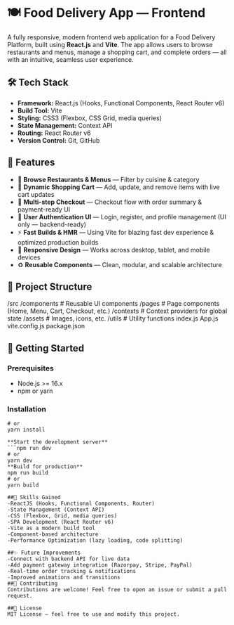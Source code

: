 # 🍽️ Food Delivery App — Frontend

A fully responsive, modern frontend web application for a Food Delivery Platform, built using **React.js** and **Vite**. The app allows users to browse restaurants and menus, manage a shopping cart, and complete orders — all with an intuitive, seamless user experience.

## 🛠️ Tech Stack

- **Framework:** React.js (Hooks, Functional Components, React Router v6)
- **Build Tool:** Vite
- **Styling:** CSS3 (Flexbox, CSS Grid, media queries)
- **State Management:** Context API
- **Routing:** React Router v6
- **Version Control:** Git, GitHub

## 🎯 Features

- 🔎 **Browse Restaurants & Menus** — Filter by cuisine & category
- 🛒 **Dynamic Shopping Cart** — Add, update, and remove items with live cart updates
- 🏃 **Multi-step Checkout** — Checkout flow with order summary & payment-ready UI
- 🔑 **User Authentication UI** — Login, register, and profile management (UI only — backend-ready)
- ⚡ **Fast Builds & HMR** — Using Vite for blazing fast dev experience & optimized production builds
- 📱 **Responsive Design** — Works across desktop, tablet, and mobile devices
- ♻️ **Reusable Components** — Clean, modular, and scalable architecture

## 📂 Project Structure

/src
/components # Reusable UI components
/pages # Page components (Home, Menu, Cart, Checkout, etc.)
/contexts # Context providers for global state
/assets # Images, icons, etc.
/utils # Utility functions
index.js
App.js
vite.config.js
package.json


## 🚀 Getting Started

### Prerequisites

- Node.js >= 16.x
- npm or yarn

### Installation


 ```npm install
# or
yarn install

 **Start the development server**
```npm run dev
# or
yarn dev
 **Build for production**
npm run build
# or
yarn build

##🧠 Skills Gained
-ReactJS (Hooks, Functional Components, Router)
-State Management (Context API)
-CSS (Flexbox, Grid, media queries)
-SPA Development (React Router v6)
-Vite as a modern build tool
-Component-based architecture
-Performance Optimization (lazy loading, code splitting)

##✨ Future Improvements
-Connect with backend API for live data
-Add payment gateway integration (Razorpay, Stripe, PayPal)
-Real-time order tracking & notifications
-Improved animations and transitions
##🤝 Contributing
Contributions are welcome! Feel free to open an issue or submit a pull request.

##📄 License
MIT License — feel free to use and modify this project.
